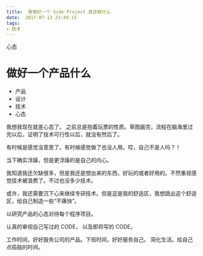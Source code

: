 ```yaml
---
title:  离做好一个 Side Project 我还缺什么
date:  2017-07-13 23:49:15
tags: 
- 技术
---
```


心态
<!--more-->

# 做好一个产品什么
- 产品
- 设计
- 技术
- 心态

我想我现在就差心态了。
之前总是抱着玩票的性质。草图画完，流程在脑海里过完以后，证明了技术可行性以后，就没有然后了。

有时候是感觉没意思了。有时候感觉做了也没人用。哎，自己不是人吗？！

当下确实浮躁，但是更浮躁的是自己的内心。

我知道我还欠缺很多，但是我还是想出来的东西，好玩的或者好用的。不然重视感觉技术被浪费了。不过也没多少技术。

或许，我还需要沉下心来继续专研技术。但是这是我的舒适区，我想跳出这个舒适区，给自己制造一些“不痛快”。

以研究产品的心态对待每个程序项目。

认真的审视自己写过的 CODE， 以及即将写的 CODE。

工作时间，好好服务公司的产品。下班时间，好好服务自己。 简化生活。给自己点捣鼓的时间。


